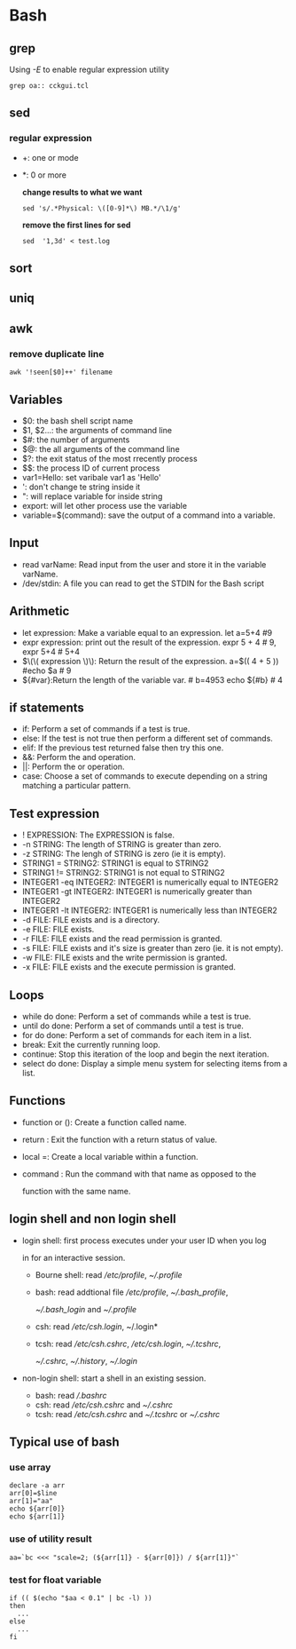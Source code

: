 # Bash

## grep

Using _-E_ to enable regular expression utility

```text
grep oa:: cckgui.tcl
```

## sed

### regular expression

* \+: one or mode
* \*: 0 or more

  **change results to what we want**

  ```text
  sed 's/.*Physical: \([0-9]*\) MB.*/\1/g'
  ```

  **remove the first lines for sed**

  ```text
  sed  '1,3d' < test.log
  ```

## sort

## uniq

## awk

### remove duplicate line

```text
awk '!seen[$0]++' filename
```



## Variables

* $0: the bash shell script name
* $1, $2...: the arguments of command line
* $\#: the number of arguments
* $@: the all arguments of the command line
* $?: the exit status of the most rrecently process
* $$: the process ID of current process
* var1=Hello: set varibale  var1 as 'Hello'
* ': don't change te string inside it
* ": will replace variable for inside string
* export: will let other process use the variable
* variable=$\(command\): save the output of a command into a variable.

## Input

* read varName: Read input from the user and store it in the variable varName.
* /dev/stdin: A file you can read to get the STDIN for the Bash script

## Arithmetic

* let expression: Make a variable equal to an expression. let a=5+4 \#9
* expr expression: print out the result of the expression. expr 5 + 4 \# 9, expr 5+4 \# 5+4
* $\(\( expression \)\): Return the result of the expression. a=$\(\( 4 + 5 \)\) \#echo $a \# 9
* ${\#var}:Return the length of the variable var. \# b=4953 echo ${\#b} \# 4

## if statements

* if: Perform a set of commands if a test is true.
* else: If the test is not true then perform a different set of commands.
* elif: If the previous test returned false then try this one.
* &&: Perform the and operation.
* \|\|: Perform the or operation.
* case: Choose a set of commands to execute depending on a string matching a particular pattern.

## Test expression

* ! EXPRESSION:    The EXPRESSION is false.
* -n STRING: The length of STRING is greater than zero.
* -z STRING: The lengh of STRING is zero \(ie it is empty\).
* STRING1 = STRING2: STRING1 is equal to STRING2
* STRING1 != STRING2: STRING1 is not equal to STRING2
* INTEGER1 -eq INTEGER2: INTEGER1 is numerically equal to INTEGER2
* INTEGER1 -gt INTEGER2: INTEGER1 is numerically greater than INTEGER2
* INTEGER1 -lt INTEGER2: INTEGER1 is numerically less than INTEGER2
* -d FILE: FILE exists and is a directory.
* -e FILE: FILE exists.
* -r FILE: FILE exists and the read permission is granted.
* -s FILE: FILE exists and it's size is greater than zero \(ie. it is not empty\).
* -w FILE: FILE exists and the write permission is granted.
* -x FILE: FILE exists and the execute permission is granted.

## Loops

* while do done: Perform a set of commands while a test is true.
* until do done: Perform a set of commands until a test is true.
* for do done: Perform a set of commands for each item in a list.
* break: Exit the currently running loop.
* continue: Stop this iteration of the loop and begin the next iteration.
* select do done: Display a simple menu system for selecting items from a list.

## Functions

* function  or  \(\): Create a function called name.
* return : Exit the function with a return status of value.
* local =: Create a local variable within a function.
* command : Run the command with that name as opposed to the

  function with the same name.

## login shell and non login shell

* login shell: first process executes under your user ID when you log

  in for an interactive session.

  * Bourne shell: read _/etc/profile_, _~/.profile_
  * bash: read addtional file _/etc/profile_, _~/.bash\_profile_,

    _~/.bash\_login_ and _~/.profile_

  * csh: read _/etc/csh.login_, ~/.login\*
  * tcsh: read _/etc/csh.cshrc_, _/etc/csh.login_, _~/.tcshrc_,

    _~/.cshrc_, _~/.history_, _~/.login_

* non-login shell: start a shell in an existing session.
  * bash: read _/.bashrc_
  * csh: read _/etc/csh.cshrc_ and _~/.cshrc_ 
  * tcsh: read _/etc/csh.cshrc_ and _~/.tcshrc_ or _~/.cshrc_ 

## Typical use of bash

### use array

```text
declare -a arr
arr[0]=$line
arr[1]="aa"
echo ${arr[0]}
echo ${arr[1]}
```

### use of utility result

```text
aa=`bc <<< "scale=2; (${arr[1]} - ${arr[0]}) / ${arr[1]}"`
```

### test for float variable

```text
if (( $(echo "$aa < 0.1" | bc -l) ))
then
  ...
else
  ...
fi
```

